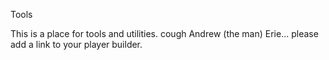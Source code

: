 Tools

This is a place for tools and utilities. cough Andrew \(the man\) Erie... please add a link to your player builder.

